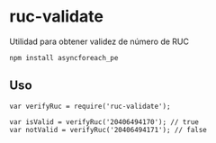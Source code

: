 # ruc-validate

Utilidad para obtener validez de número de RUC

```
npm install asyncforeach_pe
```

## Uso

```
var verifyRuc = require('ruc-validate');

var isValid = verifyRuc('20406494170'); // true
var notValid = verifyRuc('20406494171'); // false
```
